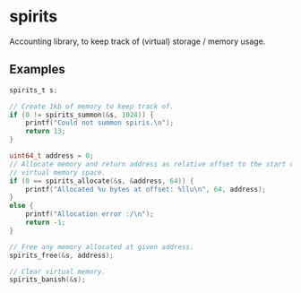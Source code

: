 # spirits

Accounting library, to keep track of (virtual) storage / memory usage.

## Examples

```c
spirits_t s;

// Create 1kb of memory to keep track of.
if (0 != spirits_summon(&s, 1024)) {
	printf("Could not summon spiris.\n");
	return 13;
}

uint64_t address = 0;
// Allocate memory and return address as relative offset to the start of the
// virtual memory space.
if (0 == spirits_allocate(&s, &address, 64)) {
	printf("Allocated %u bytes at offset: %llu\n", 64, address);
}
else {
	printf("Allocation error :/\n");
	return -1;
}

// Free any memory allocated at given address.
spirits_free(&s, address);

// Clear virtual memory.
spirits_banish(&s);

```